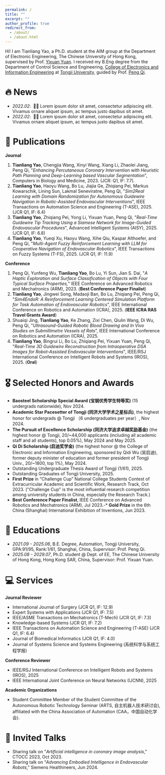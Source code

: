 ```yaml
---
permalink: /
title: ""
excerpt: ""
author_profile: true
redirect_from: 
  - /about/
  - /about.html
---
```


Hi! I am Tianliang Yao, a Ph.D. student at the AIM group at the Department of Electronic Engineering, The Chinese University of Hong Kong, supervised by Prof. [Yixuan Yuan](http://www.ee.cuhk.edu.hk/~yxyuan/). I received my B.Eng degree from the Department of Control Science and Engineering, [College of Electronics and Information Engineering](https://see.tongji.edu.cn/) at [Tongji University](https://www.tongji.edu.cn/), guided by Prof. [Peng Qi](https://cse.tongji.edu.cn/6b/68/c15581a158568/page.htm).


# 🔥 News
- *2022.02*: &nbsp;🎉🎉 Lorem ipsum dolor sit amet, consectetur adipiscing elit. Vivamus ornare aliquet ipsum, ac tempus justo dapibus sit amet. 
- *2022.02*: &nbsp;🎉🎉 Lorem ipsum dolor sit amet, consectetur adipiscing elit. Vivamus ornare aliquet ipsum, ac tempus justo dapibus sit amet. 

# 📝 Publications 
**Journal**
1. **Tianliang Yao**, Chengjia Wang, Xinyi Wang, Xiang Li, Zhaolei Jiang, Peng Qi, "*Enhancing Percutaneous Coronary Intervention with Heuristic Path Planning and Deep-Learning based Vascular Segmentation*", Computers in Biology and Medicine, 2023. (JCR: Q1, IF: 7.7).
2. **Tianliang Yao**, Haoyu Wang, Bo Lu, Jiajia Ge, Zhiqiang Pei, Markus Kowarschik, Lining Sun, Lakmal Seneviratne, Peng Qi, "*Sim2Real Learning with Domain Randomization for Autonomous Guidewire Navigation in Robotic-Assisted Endovascular Interventions*", IEEE Transactions on Automation Science and Engineering (T-ASE), 2025. (JCR Q1, IF: 6.4)
3. **Tianliang Yao**, Zhiqiang Pei, Yong Li, Yixuan Yuan, Peng Qi, "*Real-Time Guidewire Tip Tracking Using a Siamese Network for Image-Guided Endovascular Procedures*", Advanced Intelligent Systems (AISY), 2025. (JCR Q1, IF: 6.8)
4. **Tianliang Yao**, Yueqi Xu, Haoyu Wang, Xihe Qiu, Kaspar Althoefer, and Peng Qi, "*Multi-Agent Fuzzy Reinforcement Learning with LLM for Cooperative Navigation of Endovascular Robotics*", IEEE Transactions on Fuzzy Systems (T-FS), 2025. (JCR Q1, IF: 11.9)

**Conference**
1. Peng Qi, Yunfeng Wu, **Tianliang Yao**, Bo Lu, Yi Sun, Jian S. Dai, "*A Haptic Exploration and Surface Classification of Objects with Four Typical Surface Properties,*" IEEE Conference on Advanced Robotics and Mechatronics (ARM), 2023. (**Best Conference Paper Finalist**)
2. **Tianliang Yao**, Jingwei Song, Madaoji Ban, Bo Lu, Zhiqiang Pei, Peng Qi, "*Sim4EndoR: A Reinforcement Learning Centered Simulation Platform for Task Automation of Endovascular Robotics*", IEEE International Conference on Robotics and Automation (ICRA), 2025. (**IEEE ICRA RAS Travel Grants Award**)
3. Shuaiqi Jing, **Tianliang Yao**, Ke Zhang, Zixi Chen, Qiulin Wang, Di Wu, Peng Qi, "*Ultrasound-Guided Robotic Blood Drawing and In Vivo Studies on Submillimetre Vessels of Rats*”, IEEE International Conference on Robotics and Automation (ICRA), 2025.
4. **Tianliang Yao**, Bingrui Li, Bo Lu, Zhiqiang Pei, Yixuan Yuan, Peng Qi, "*Real-Time 3D Guidewire Reconstruction from Intraoperative DSA Images for Robot-Assisted Endovascular Interventions*", IEEE/RSJ International Conference on Intelligent Robots and Systems (IROS), 2025. (**Oral**)

# 🎖 Selected Honors and Awards
- **Baosteel Scholarship Special Award (宝钢优秀学生特等奖)** (15 undergrads nationwide), Nov 2024.
- **Academic Star Pacesetter of Tongji (同济大学学术之星标兵)**, the highest honor for undergrads @ Tongji （6 undergraduates per year）, Nov 2024.
- **The Pursuit of Excellence Scholarship (同济大学追求卓越奖励基金)** (the highest honor @ Tongji, 20/~44,000 applicants (including all academic staff and all students), top 0.05%), May 2024 and May 2025.
- **Qi Di Scholarship (启迪奖学金)** (the highest honor @ the College of Electronic and Information Engineering, sponsored by Qidi Wu (吴启迪), former deputy minister of education and former president of Tongji Univ., 20/~1800, top 1%), May 2024.
- Outstanding Undergraduate Thesis Award of Tongji (1/61), 2025.
- Outstanding Graduates of Tongji University, 2025.
- **First Prize** in “Challenge Cup” National College Students Contest of Extracurricular Academic and Scientific Work, Research Track, Oct 2023.
("Challenge Cup" is the most influential research competition among university students in China, especially the Research Track.)
- **Best Conference Paper Finalist**, IEEE Conference on Advanced Robotics and Mechatronics (ARM), Jul 2023.-* **Gold Prize** in the 6th China (Shanghai) International Exhibition of Inventions, Jun 2023.

# 📖 Educations
- *2021.09 - 2025.06*, B.E. Degree, Automation, Tongji University, GPA:91/95, Rank:1/61, Shanghai, China, Supervisor: Prof. Peng Qi.
- *2025.08 - 2029.07*, Ph.D. student @ Dept. of EE, The Chinese University of Hong Kong, Hong Kong SAR, China, Supervisor: Prof. Yixuan Yuan.

# 💻 Services

**Journal Reviewer**
- International Journal of Surgery (JCR Q1, IF: 12.9)
- Expert Systems with Applications (JCR Q1, IF: 7.5)
- IEEE/ASME Transactions on Mechatronics (T-Mech) (JCR Q1, IF: 7.3)
- Knowledge-based Systems (JCR Q1, IF: 7.2)
- IEEE Transactions on Automation Science and Engineering (T-ASE) (JCR Q1, IF: 6.4)
- Journal of Biomedical Informatics (JCR Q1, IF: 4.0)
- Journal of Systems Science and Systems Engineering (系统科学与系统工程学报)

**Conference Reviewer**
- IEEE/RSJ International Conference on Intelligent Robots and Systems (IROS), 2025
- IEEE International Joint Conference on Neural Networks (IJCNN), 2025

**Academic Organizations**
- Student Committee Member of the Student Committee of the Autonomous Robotic Technology Seminar (ARTS, 自主机器人技术研讨会), affiliated with the China Association of Automation (CAA，中国自动化学会).

# 💬 Invited Talks
- Sharing talk on "*Artificial intelligence in coronary image analysis*," CTOCC 2023, Oct 2023.
- Sharing talk on “*Advancing Embodied Intelligence in Endovascular Robots*,” Siemens Healthineers, Jun 2024.
